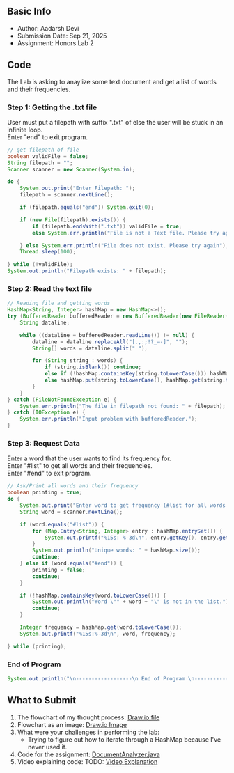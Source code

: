 ## Basic Info
- Author: Aadarsh Devi
- Submission Date: Sep 21, 2025
- Assignment: Honors Lab 2

## Code
The Lab is asking to anaylize some text document and get a list of words and their frequencies.

### Step 1: Getting the .txt file
User must put a filepath with suffix ".txt" of else the user will be stuck in an infinite loop.<br>
Enter "end" to exit program.
```java
// get filepath of file
boolean validFile = false;
String filepath = "";
Scanner scanner = new Scanner(System.in);

do {
    System.out.print("Enter Filepath: ");
    filepath = scanner.nextLine();

    if (filepath.equals("end")) System.exit(0);

    if (new File(filepath).exists()) {
        if (filepath.endsWith(".txt")) validFile = true;
        else System.err.println("File is not a Text file. Please try again");

    } else System.err.println("File does not exist. Please try again");
    Thread.sleep(100);

} while (!validFile);
System.out.println("Filepath exists: " + filepath);
```

### Step 2: Read the text file
```java
// Reading file and getting words
HashMap<String, Integer> hashMap = new HashMap<>();
try (BufferedReader bufferedReader = new BufferedReader(new FileReader(filepath))) {
    String dataline;

    while ((dataline = bufferedReader.readLine()) != null) {
        dataline = dataline.replaceAll("[.,:;!?_—-]", "");
        String[] words = dataline.split(" ");

        for (String string : words) {
            if (string.isBlank()) continue;
            else if (!hashMap.containsKey(string.toLowerCase())) hashMap.put(string.toLowerCase(), 1);
            else hashMap.put(string.toLowerCase(), hashMap.get(string.toLowerCase()) + 1);
        }
    }
} catch (FileNotFoundException e) {
    System.err.println("The file in filepath not found: " + filepath);
} catch (IOException e) {
    System.err.println("Input problem with bufferedReader.");
}
```

### Step 3: Request Data
Enter a word that the user wants to find its frequency for.<br>
Enter "#list" to get all words and their frequencies.<br>
Enter "#end" to exit program.
```java
// Ask/Print all words and their frequency
boolean printing = true;
do {
    System.out.print("Enter word to get frequency (#list for all words and frequency): ");
    String word = scanner.nextLine();

    if (word.equals("#list")) {
        for (Map.Entry<String, Integer> entry : hashMap.entrySet()) {
            System.out.printf("%15s: %-3d\n", entry.getKey(), entry.getValue());
        }
        System.out.println("Unique words: " + hashMap.size());
        continue;
    } else if (word.equals("#end")) {
        printing = false;
        continue;
    }

    if (!hashMap.containsKey(word.toLowerCase())) {
        System.out.println("Word \"" + word + "\" is not in the list.");
        continue;
    }

    Integer frequency = hashMap.get(word.toLowerCase());
    System.out.printf("%15s:%-3d\n", word, frequency);

} while (printing);
```

### End of Program
```java
System.out.println("\n------------------\n End of Program \n------------------");
```

## What to Submit
1. The flowchart of my thought process: [Draw.io file](document_analyzer_flowchart.drawio)
2. Flowchart as an image: [Draw.io Image](document_analyzer_flowchart_image.png)
3. What were your challenges in performing the lab:
   - Trying to figure out how to iterate through a HashMap because I've never used it.
5. Code for the assignment: [DocumentAnalyzer.java](DocumentAnalyzer.java)
6. Video explaining code: TODO: [Video Explanation](https://youtu.be/bvc_iPHs_pM)
